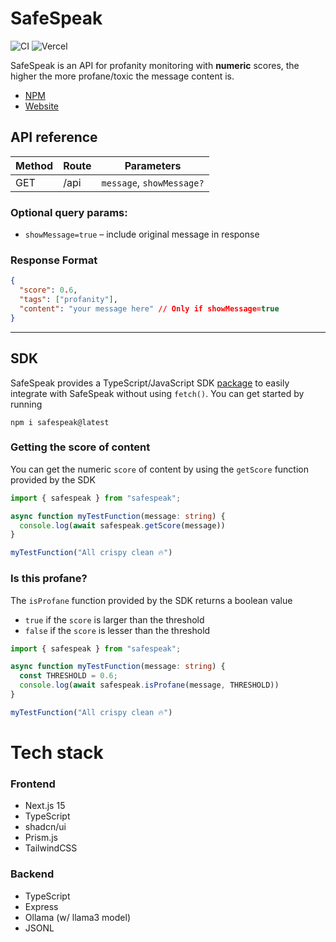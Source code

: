 # SafeSpeak
![CI](https://img.shields.io/github/actions/workflow/status/myferr/safespeak/publish.yml?logo=github&label=Build+and+Publish+SDK)
![Vercel](https://vercelbadge.vercel.app/api/myferr/safespeak)

SafeSpeak is an API for profanity monitoring with **numeric** scores, the higher the more profane/toxic the message content is.

* [NPM](https://npmjs.com/package/safespeak)
* [Website](https://safespeak-api.vercel.app)

## API reference

| Method | Route | Parameters |
| --- | --- | --- |
| GET | /api | `message`, `showMessage?` |


### Optional query params:
- `showMessage=true` – include original message in response

### Response Format

```json
{
  "score": 0.6,
  "tags": ["profanity"],
  "content": "your message here" // Only if showMessage=true
}
```

---

## SDK
SafeSpeak provides a TypeScript/JavaScript SDK [package](https://npmjs.com/package/safespeak) to easily integrate with SafeSpeak without using `fetch()`.
You can get started by running
```
npm i safespeak@latest
```

### Getting the score of content
You can get the numeric `score` of content by using the `getScore` function provided by the SDK
```ts
import { safespeak } from "safespeak";

async function myTestFunction(message: string) {
  console.log(await safespeak.getScore(message))
}

myTestFunction("All crispy clean 🔥")
```

### Is this profane?
The `isProfane` function provided by the SDK returns a boolean value
* `true` if the `score` is larger than the threshold
* `false` if the `score` is lesser than the threshold
```ts
import { safespeak } from "safespeak";

async function myTestFunction(message: string) {
  const THRESHOLD = 0.6;
  console.log(await safespeak.isProfane(message, THRESHOLD))
}

myTestFunction("All crispy clean 🔥")
```

# Tech stack
### Frontend
* Next.js 15
* TypeScript
* shadcn/ui
* Prism.js
* TailwindCSS
### Backend
* TypeScript
* Express
* Ollama (w/ llama3 model)
* JSONL
